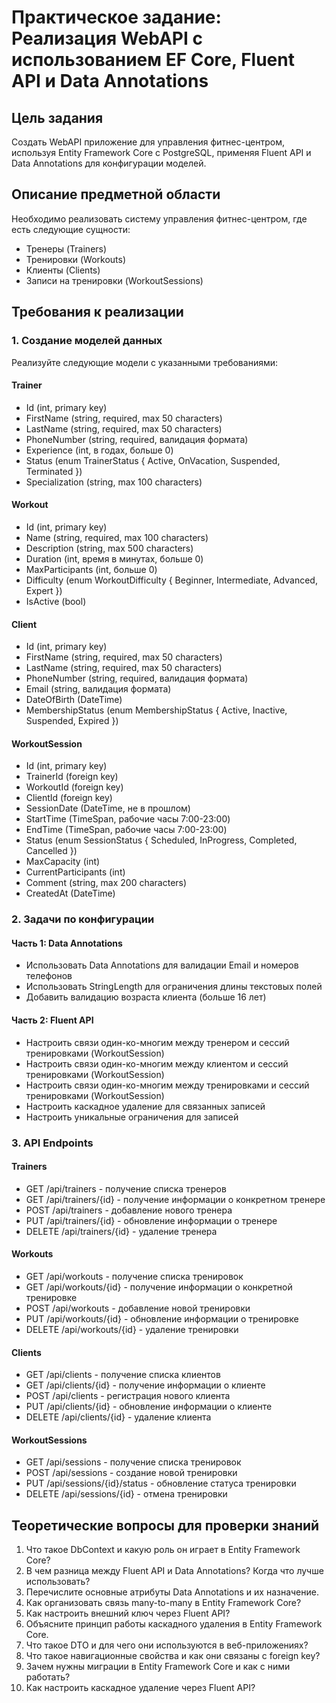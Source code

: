 # Практическое задание: Реализация WebAPI с использованием EF Core, Fluent API и Data Annotations

## Цель задания
Создать WebAPI приложение для управления фитнес-центром, используя Entity Framework Core с PostgreSQL, применяя Fluent API и Data Annotations для конфигурации моделей.

## Описание предметной области
Необходимо реализовать систему управления фитнес-центром, где есть следующие сущности:
- Тренеры (Trainers)
- Тренировки (Workouts)
- Клиенты (Clients)
- Записи на тренировки (WorkoutSessions)

## Требования к реализации

### 1. Создание моделей данных
Реализуйте следующие модели с указанными требованиями:

#### Trainer
- Id (int, primary key)
- FirstName (string, required, max 50 characters)
- LastName (string, required, max 50 characters)
- PhoneNumber (string, required, валидация формата)
- Experience (int, в годах, больше 0)
- Status (enum TrainerStatus { Active, OnVacation, Suspended, Terminated })
- Specialization (string, max 100 characters)

#### Workout
- Id (int, primary key)
- Name (string, required, max 100 characters)
- Description (string, max 500 characters)
- Duration (int, время в минутах, больше 0)
- MaxParticipants (int, больше 0)
- Difficulty (enum WorkoutDifficulty { Beginner, Intermediate, Advanced, Expert })
- IsActive (bool)

#### Client
- Id (int, primary key)
- FirstName (string, required, max 50 characters)
- LastName (string, required, max 50 characters)
- PhoneNumber (string, required, валидация формата)
- Email (string, валидация формата)
- DateOfBirth (DateTime)
- MembershipStatus (enum MembershipStatus { Active, Inactive, Suspended, Expired })

#### WorkoutSession
- Id (int, primary key)
- TrainerId (foreign key)
- WorkoutId (foreign key)
- ClientId (foreign key)
- SessionDate (DateTime, не в прошлом)
- StartTime (TimeSpan, рабочие часы 7:00-23:00)
- EndTime (TimeSpan, рабочие часы 7:00-23:00)
- Status (enum SessionStatus { Scheduled, InProgress, Completed, Cancelled })
- MaxCapacity (int)
- CurrentParticipants (int)
- Comment (string, max 200 characters)
- CreatedAt (DateTime)

### 2. Задачи по конфигурации

#### Часть 1: Data Annotations
- Использовать Data Annotations для валидации Email и номеров телефонов
- Использовать StringLength для ограничения длины текстовых полей
- Добавить валидацию возраста клиента (больше 16 лет)

#### Часть 2: Fluent API
- Настроить связи один-ко-многим между тренером и сессий тренировками (WorkoutSession)
- Настроить связи один-ко-многим между клиентом и сессий тренировками (WorkoutSession)
- Настроить связи один-ко-многим между тренировками и сессий тренировками (WorkoutSession)
- Настроить каскадное удаление для связанных записей
- Настроить уникальные ограничения для записей

### 3. API Endpoints

#### Trainers
- GET /api/trainers - получение списка тренеров
- GET /api/trainers/{id} - получение информации о конкретном тренере
- POST /api/trainers - добавление нового тренера
- PUT /api/trainers/{id} - обновление информации о тренере
- DELETE /api/trainers/{id} - удаление тренера

#### Workouts
- GET /api/workouts - получение списка тренировок
- GET /api/workouts/{id} - получение информации о конкретной тренировке
- POST /api/workouts - добавление новой тренировки
- PUT /api/workouts/{id} - обновление информации о тренировке
- DELETE /api/workouts/{id} - удаление тренировки

#### Clients
- GET /api/clients - получение списка клиентов
- GET /api/clients/{id} - получение информации о клиенте
- POST /api/clients - регистрация нового клиента
- PUT /api/clients/{id} - обновление информации о клиенте
- DELETE /api/clients/{id} - удаление клиента

#### WorkoutSessions
- GET /api/sessions - получение списка тренировок
- POST /api/sessions - создание новой тренировки
- PUT /api/sessions/{id}/status - обновление статуса тренировки
- DELETE /api/sessions/{id} - отмена тренировки

## Теоретические вопросы для проверки знаний

1. Что такое DbContext и какую роль он играет в Entity Framework Core?
2. В чем разница между Fluent API и Data Annotations? Когда что лучше использовать?
3. Перечислите основные атрибуты Data Annotations и их назначение.
4. Как организовать связь many-to-many в Entity Framework Core?
5. Как настроить внешний ключ через Fluent API?
6. Объясните принцип работы каскадного удаления в Entity Framework Core.
7. Что такое DTO и для чего они используются в веб-приложениях?
8. Что такое навигационные свойства и как они связаны с foreign key?
9. Зачем нужны миграции в Entity Framework Core и как с ними работать?
10. Как настроить каскадное удаление через Fluent API?